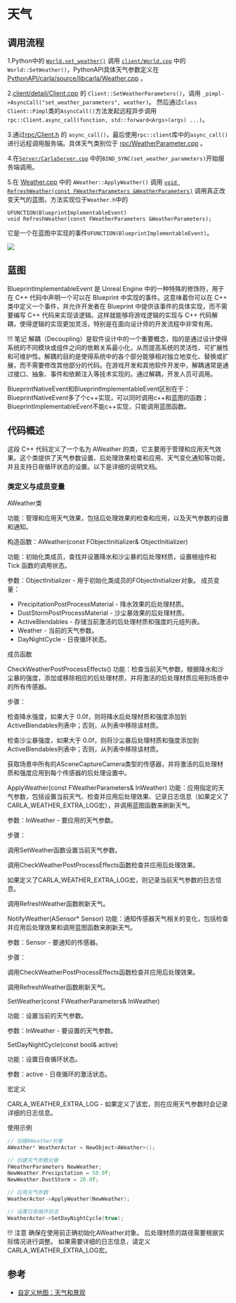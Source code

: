 # 天气

## 调用流程


1.Python中的 [`World.set_weather()`](https://github.com/OpenHUTB/carla_doc/blob/87d6e1d34ea0f6df2a32525a164f6d657b6319fd/src/examples/dynamic_weather.py#L166) 调用 [`client/World.cpp`](https://github.com/OpenHUTB/carla_cpp/blob/cd67e7a09f047dc9b0826f94c10f3232fc37bda6/LibCarla/source/carla/client/World.cpp#L90) 中的`World::SetWeather()`，PythonAPI具体天气参数定义在 [PythonAPI/carla/source/libcarla/Weather.cpp](https://github.com/OpenHUTB/carla_cpp/blob/dev/PythonAPI/carla/source/libcarla/Weather.cpp) 。

2.[client/detail/Client.cpp](https://github.com/OpenHUTB/carla_cpp/blob/dev/LibCarla/source/carla/client/detail/Client.cpp) 的 `Client::SetWeatherParameters()`，调用 `_pimpl->AsyncCall("set_weather_parameters", weather)`。
然后通过`class Client::Pimpl`类的`AsyncCall()`方法发起远程异步调用`rpc::Client.async_call(function, std::forward<Args>(args) ...)`。

3.通过[rpc/Client.h](https://github.com/OpenHUTB/carla_cpp/blob/cd67e7a09f047dc9b0826f94c10f3232fc37bda6/LibCarla/source/carla/rpc/Client.h#L69) 的 `async_call()`，最后使用`rpc::client`库中的`async_call()`进行远程调用服务端。具体天气类别位于 [rpc/WeatherParameter.cpp](https://github.com/OpenHUTB/carla_cpp/blob/dev/LibCarla/source/carla/rpc/WeatherParameters.cpp) 。

4.在[`Server/CarlaServer.cpp`](https://github.com/OpenHUTB/carla_cpp/blob/dev/Unreal/CarlaUE4/Plugins/Carla/Source/Carla/Server/CarlaServer.cpp) 中的`BIND_SYNC(set_weather_parameters)`开始服务端调用。

5.在 [Weather.cpp](https://github.com/OpenHUTB/carla_cpp/blob/cd67e7a09f047dc9b0826f94c10f3232fc37bda6/Unreal/CarlaUE4/Plugins/Carla/Source/Carla/Weather/Weather.cpp#L97C29-L98C1) 中的 `AWeather::ApplyWeather()` 调用 [`void RefreshWeather(const FWeatherParameters &WeatherParameters)`](https://github.com/OpenHUTB/carla_cpp/blob/cd67e7a09f047dc9b0826f94c10f3232fc37bda6/Unreal/CarlaUE4/Plugins/Carla/Source/Carla/Weather/Weather.h#L59C3-L60C1) 调用真正改变天气的蓝图，方法实现位于`Weather.h`中的
```shell
UFUNCTION(BlueprintImplementableEvent)
void RefreshWeather(const FWeatherParameters &WeatherParameters);
```
它是一个在蓝图中实现的事件`UFUNCTION(BlueprintImplementableEvent)`。

![](../img/modules/RefreshWeather.jpg)

## 蓝图
BlueprintImplementableEvent 是 Unreal Engine 中的一种特殊的修饰符，用于在 C++ 代码中声明一个可以在 Blueprint 中实现的事件。这意味着你可以在 C++ 类中定义一个事件，并允许开发者在 Blueprint 中提供该事件的具体实现，而不需要编写 C++ 代码来实现该逻辑。这样就能够将游戏逻辑的实现与 C++ 代码解耦，使得逻辑的实现更加灵活，特别是在面向设计师的开发流程中非常有用。

!!! 笔记
    解耦（Decoupling）是软件设计中的一个重要概念，指的是通过设计使得系统的不同模块或组件之间的依赖关系最小化，从而提高系统的灵活性、可扩展性和可维护性。解耦的目的是使得系统中的各个部分能够相对独立地变化、替换或扩展，而不需要修改其他部分的代码。在游戏开发和其他软件开发中，解耦通常是通过接口、抽象、事件和依赖注入等技术实现的。通过解耦，开发人员可调用。

BlueprintNativeEvent和BlueprintImplementableEvent区别在于：
BlueprintNativeEvent多了个c++实现，可以同时调用c++和蓝图的函数；
BlueprintImplementableEvent不能c++实现，只能调用蓝图函数。



## 代码概述
这段 C++ 代码定义了一个名为 AWeather 的类，它主要用于管理和应用天气效果。这个类提供了天气参数设置、后处理效果检查和应用、天气变化通知等功能，并且支持日夜循环状态的设置。以下是详细的说明文档。

### 类定义与成员变量

AWeather类

功能：管理和应用天气效果，包括后处理效果的检查和应用，以及天气参数的设置和通知。

构造函数：AWeather(const FObjectInitializer& ObjectInitializer)

功能：初始化类成员，查找并设置降水和沙尘暴的后处理材质，设置根组件和 Tick 函数的调用状态。

参数：ObjectInitializer - 用于初始化类成员的FObjectInitializer对象。
成员变量：

* PrecipitationPostProcessMaterial - 降水效果的后处理材质。
* DustStormPostProcessMaterial - 沙尘暴效果的后处理材质。
* ActiveBlendables - 存储当前激活的后处理材质和强度的元组列表。
* Weather - 当前的天气参数。
* DayNightCycle - 日夜循环状态。

成员函数

CheckWeatherPostProcessEffects()
功能：检查当前天气参数，根据降水和沙尘暴的强度，添加或移除相应的后处理材质，并将激活的后处理材质应用到场景中的所有传感器。

步骤：

检查降水强度，如果大于 0.0f，则将降水后处理材质和强度添加到ActiveBlendables列表中；否则，从列表中移除该材质。

检查沙尘暴强度，如果大于 0.0f，则将沙尘暴后处理材质和强度添加到ActiveBlendables列表中；否则，从列表中移除该材质。

获取场景中所有的ASceneCaptureCamera类型的传感器，并将激活的后处理材质和强度应用到每个传感器的后处理设置中。

ApplyWeather(const FWeatherParameters& InWeather)
功能：应用指定的天气参数，包括设置当前天气、检查并应用后处理效果、记录日志信息（如果定义了CARLA_WEATHER_EXTRA_LOG宏），并调用蓝图函数来刷新天气。

参数：InWeather - 要应用的天气参数。

步骤：

调用SetWeather函数设置当前天气参数。

调用CheckWeatherPostProcessEffects函数检查并应用后处理效果。

如果定义了CARLA_WEATHER_EXTRA_LOG宏，则记录当前天气参数的日志信息。

调用RefreshWeather函数刷新天气。

NotifyWeather(ASensor* Sensor)
功能：通知传感器天气相关的变化，包括检查并应用后处理效果和调用蓝图函数来刷新天气。

参数：Sensor - 要通知的传感器。

步骤：

调用CheckWeatherPostProcessEffects函数检查并应用后处理效果。

调用RefreshWeather函数刷新天气。

SetWeather(const FWeatherParameters& InWeather)

功能：设置当前的天气参数。

参数：InWeather - 要设置的天气参数。

SetDayNightCycle(const bool& active)

功能：设置日夜循环状态。

参数：active - 日夜循环的激活状态。

宏定义

CARLA_WEATHER_EXTRA_LOG - 如果定义了该宏，则在应用天气参数时会记录详细的日志信息。

使用示例
```cpp
// 创建AWeather对象
AWeather* WeatherActor = NewObject<AWeather>();

// 创建天气参数对象
FWeatherParameters NewWeather;
NewWeather.Precipitation = 50.0f;
NewWeather.DustStorm = 20.0f;

// 应用天气参数
WeatherActor->ApplyWeather(NewWeather);

// 设置日夜循环状态
WeatherActor->SetDayNightCycle(true);

```

!!! 注意
    确保在使用前正确初始化AWeather对象。
    后处理材质的路径需要根据实际情况进行调整。
    如果需要详细的日志信息，请定义CARLA_WEATHER_EXTRA_LOG宏。


## 参考
- [自定义地图：天气和景观](../tuto_M_custom_weather_landscape.md)
